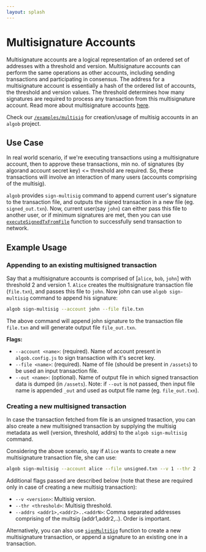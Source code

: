 ```yaml
---
layout: splash
---
```


# Multisignature Accounts

Multisignature accounts are a logical representation of an ordered set of addresses with a threshold and version. Multisignature accounts can perform the same operations as other accounts, including sending transactions and participating in consensus. The address for a multisignature account is essentially a hash of the ordered list of accounts, the threshold and version values. The threshold determines how many signatures are required to process any transaction from this multisignature account. Read more about multisignature accounts [here](https://developer.algorand.org/docs/features/accounts/create/#multisignature).

Check our [`/examples/multisig`](https://github.com/scale-it/algo-builder/tree/master/examples/multisig) for creation/usage of multisig accounts in an `algob` project.

## Use Case

In real world scenario, if we're executing transactions using a multisignature account, then to approve these transactions, min no. of signatures (by algorand account secret key) <= threshold are required. So, these transactions will involve an interaction of many users (accounts comprising of the multisig).

`algob` provides `sign-multisig` command to append current user's signature to the transaction file, and outputs the signed transaction in a new file (eg. `signed_out.txn`). Now, current user(say `john`) can either pass this file to another user, or if minimum signatures are met, then you can use [`executeSignedTxFromFile`](https://algobuilder.dev/api/algob/modules.html#executesignedtxnfromfile) function to successfully send transaction to network.

## Example Usage

### Appending to an existing multisigned transaction

Say that a multisignature accounts is comprised of [`alice`, `bob`, `john`] with threshold 2 and version 1. `Alice` creates the multisignature transaction file (`file.txn`), and passes this file to `john`. Now john can use `algob sign-multisig` command to append his signature:
```bash
algob sign-multisig --account john --file file.txn
```
The above command will append john signature to the transaction file `file.txn` and will generate output file `file_out.txn`.

**Flags:**
* `--account <name>`: (required). Name of account present in `algob.config.js` to sign transaction with it's secret key.
* `--file <name>`: (required). Name of file (should be present in `/assets`) to be used an input transaction file.
* `--out <name>`: (optional). Name of output file in which signed transaction data is dumped (in `/assets`). Note: if `--out` is not passed, then input file name is appended `_out` and used as output file name (eg. `file_out.txn`).

### Creating a new multisigned transaction

In case the transaction fetched from file is an unsigned trasaction, you can also create a new multisigned transaction by supplying the multisig metadata as well (version, threshold, addrs) to the `algob sign-multisig` command.

Considering the above scenario, say if `Alice` wants to create a new multisignature transaction file, she can use:
```bash
algob sign-multisig --account alice --file unsigned.txn --v 1 --thr 2 --addrs <alice-addr>,<bob-addr>,<john-addr>
```

Additional flags passed are described below (note that these are required only in case of creating a new multisig transaction):
* `--v <version>`: Multisig version.
* `--thr <threshold>`: Multisig threshold.
* `--addrs <addr1>,<addr2>..<addrN>`: Comma separated addresses comprising of the multsig (addr1,addr2,..). Order is important.

Alternatively, you can also use [`signMultiSig`](https://algobuilder.dev/api/algob/modules.html#signmultisig) function to create a new multisignature transaction, or append a signature to an existing one in a transaction.